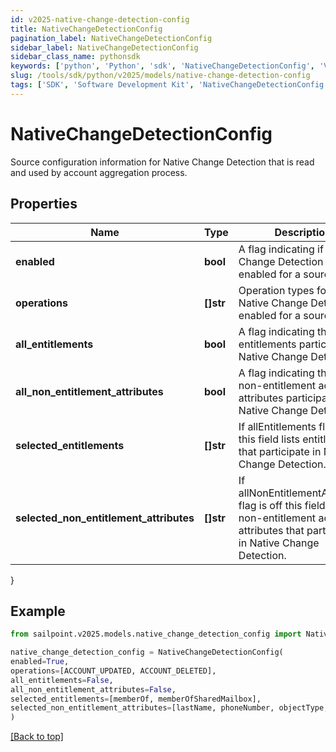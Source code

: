 ```yaml
---
id: v2025-native-change-detection-config
title: NativeChangeDetectionConfig
pagination_label: NativeChangeDetectionConfig
sidebar_label: NativeChangeDetectionConfig
sidebar_class_name: pythonsdk
keywords: ['python', 'Python', 'sdk', 'NativeChangeDetectionConfig', 'V2025NativeChangeDetectionConfig'] 
slug: /tools/sdk/python/v2025/models/native-change-detection-config
tags: ['SDK', 'Software Development Kit', 'NativeChangeDetectionConfig', 'V2025NativeChangeDetectionConfig']
---
```


# NativeChangeDetectionConfig

Source configuration information for Native Change Detection that is read and used by account aggregation process.

## Properties

Name | Type | Description | Notes
------------ | ------------- | ------------- | -------------
**enabled** | **bool** | A flag indicating if Native Change Detection is enabled for a source. | [optional] [default to False]
**operations** | **[]str** | Operation types for which Native Change Detection is enabled for a source. | [optional] 
**all_entitlements** | **bool** | A flag indicating that all entitlements participate in Native Change Detection. | [optional] [default to False]
**all_non_entitlement_attributes** | **bool** | A flag indicating that all non-entitlement account attributes participate in Native Change Detection. | [optional] [default to False]
**selected_entitlements** | **[]str** | If allEntitlements flag is off this field lists entitlements that participate in Native Change Detection. | [optional] 
**selected_non_entitlement_attributes** | **[]str** | If allNonEntitlementAttributes flag is off this field lists non-entitlement account attributes that participate in Native Change Detection. | [optional] 
}

## Example

```python
from sailpoint.v2025.models.native_change_detection_config import NativeChangeDetectionConfig

native_change_detection_config = NativeChangeDetectionConfig(
enabled=True,
operations=[ACCOUNT_UPDATED, ACCOUNT_DELETED],
all_entitlements=False,
all_non_entitlement_attributes=False,
selected_entitlements=[memberOf, memberOfSharedMailbox],
selected_non_entitlement_attributes=[lastName, phoneNumber, objectType, servicePrincipalName]
)

```
[[Back to top]](#) 

